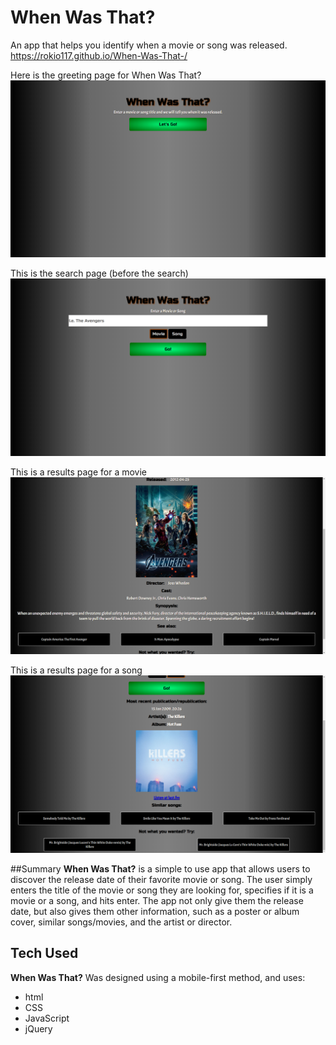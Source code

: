 # When Was That?
An app that helps you identify when a movie or song was released.
https://rokio117.github.io/When-Was-That-/

Here is the greeting page for When Was That?
![When Was That? Greeting Screen](/pictures/When-was-that-1.png)

This is the search page (before the search)
![When Was That Search Page](/pictures/When-was-that-2.png)

This is a results page for a movie
![When Was That Search Page](/pictures/When-was-that-3.png)

This is a results page for a song
![When Was That Search Page](/pictures/When-Was-That-4.png)

##Summary
**When Was That?** is a simple to use app that allows users to discover the release date of their favorite 
movie or song. The user simply enters the title of the movie or song they are looking for, specifies if it is a movie or a song, and hits enter. The app not only give them the release date, but also gives them other information, such as a poster or album cover, similar songs/movies, and the artist or director. 

## Tech Used
**When Was That?** Was designed using a mobile-first method, and uses:

* html
* CSS
* JavaScript
* jQuery
